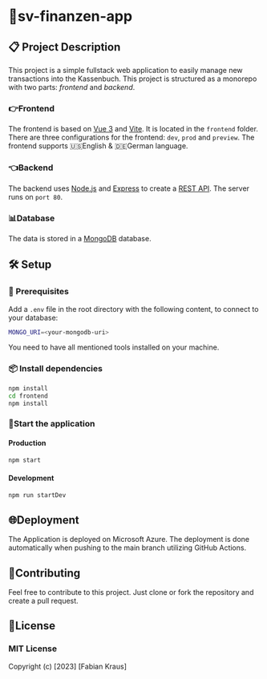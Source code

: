 # 📖sv-finanzen-app 

## 📋 Project Description
This project is a simple fullstack web application to easily manage new transactions into the Kassenbuch. 
This project is structured as a monorepo with two parts: *frontend* and *backend*.

### 👉Frontend
The frontend is based on [Vue 3](https://v3.vuejs.org/) and [Vite](https://vitejs.dev/).
It is located in the `frontend` folder.
There are three configurations for the frontend: `dev`, `prod` and `preview`.
The frontend supports 🇺🇸English & 🇩🇪German language.

### 👈Backend
The backend uses [Node.js](https://nodejs.org/en/) and [Express](https://expressjs.com/) to create a [REST API](https://en.wikipedia.org/wiki/Representational_state_transfer).
The server runs on `port 80`.

### 📊Database
The data is stored in a [MongoDB](https://www.mongodb.com/) database.

## 🛠️ Setup
### 🔧 Prerequisites
Add a `.env` file in the root directory with the following content, to connect to your database:
```bash
MONGO_URI=<your-mongodb-uri>
```
You need to have all mentioned tools installed on your machine.

### 📦 Install dependencies
```bash
npm install
cd frontend
npm install
```

### 🚀Start the application
#### Production
```bash
npm start
```
#### Development
```bash
npm run startDev
```

## 🌐Deployment
The Application is deployed on Microsoft Azure. The deployment is done automatically when pushing to the main branch utilizing GitHub Actions.

## 🙌Contributing
Feel free to contribute to this project. Just clone or fork the repository and create a pull request.

## 📝License

### MIT License
Copyright (c) [2023] [Fabian Kraus]


